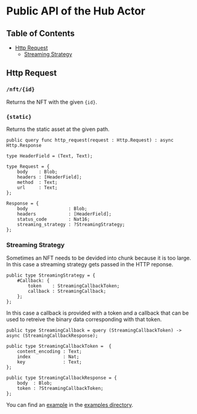 # Public API of the Hub Actor

## Table of Contents

- [Http Request](#http-request)
  - [Streaming Strategy](#streaming-strategy)

## Http Request

### `/nft/{id}`

Returns the NFT with the given `{id}`.

### `{static}`

Returns the static asset at the given path.

```motoko
public query func http_request(request : Http.Request) : async Http.Response
```

```motoko
type HeaderField = (Text, Text);

type Request = {
    body    : Blob;
    headers : [HeaderField];
    method  : Text;
    url     : Text;
};

Response = {
    body               : Blob;
    headers            : [HeaderField];
    status_code        : Nat16;
    streaming_strategy : ?StreamingStrategy;
};
```

### Streaming Strategy

Sometimes an NFT needs to be devided into chunk because it is too large. In this case a streaming strategy gets passed in the HTTP reponse.

```motoko
public type StreamingStrategy = {
    #Callback: {
        token    : StreamingCallbackToken;
        callback : StreamingCallback;
    };
};
```

In this case a callback is provided with a token and a callback that can be used to retreive the binary data corresponding with that token.

```motoko
public type StreamingCallback = query (StreamingCallbackToken) -> async (StreamingCallbackResponse);

public type StreamingCallbackToken =  {
    content_encoding : Text;
    index            : Nat;
    key              : Text;
};

public type StreamingCallbackResponse = {
    body  : Blob;
    token : ?StreamingCallbackToken;
};
```

You can find an [example](./examples/streaming.mo) in the [examples directory](./examples/).
